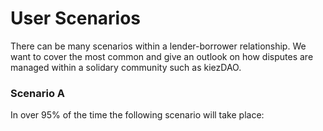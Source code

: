 # User Scenarios  

There can be many scenarios within a lender-borrower relationship. We want to cover the most common and give an outlook on how disputes are managed within a solidary community such as kiezDAO.

### Scenario A
In over 95% of the time the following scenario will take place:
